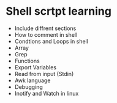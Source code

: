 # Shell scrtpt learning
* Include diffrent sections
* How to comment in shell
* Condtions and Loops in shell
* Array 
* Grep
* Functions
* Export Variables 
* Read from input (Stdin)
* Awk language 
* Debugging
* Inotify and Watch in linux

